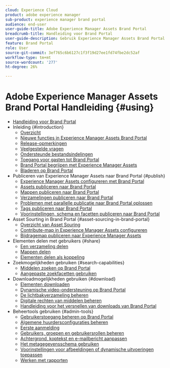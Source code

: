 ```yaml
---
cloud: Experience Cloud
product: adobe experience manager
sub-product: experience manager brand portal
audience: end-user
user-guide-title: Adobe Experience Manager Assets Brand Portal
breadcrumb-title: Handleiding voor Brand Portal
user-guide-description: Gebruik Experience Manager Assets Brand Portal om aan de marketingbehoeften te voldoen door goedgekeurde merk- en productmiddelen veilig te distribueren aan externe bureaus, partners, interne teams en wederverkopers voor downloaden.
feature: Brand Portal
role: User
source-git-commit: 3ef765c6b6127c1f3f19d27ee1fd74fbe2dc52af
workflow-type: tm+mt
source-wordcount: '277'
ht-degree: 26%

---
```



# Adobe Experience Manager Assets Brand Portal Handleiding {#using}

+ [Handleiding voor Brand Portal](/help/using/home.md)
+ Inleiding {#introduction}
   + [Overzicht](/help/using/brand-portal.md)
   + [Nieuwe functies in Experience Manager Assets Brand Portal](/help/using/whats-new.md)
   + [Release-opmerkingen](/help/using/brand-portal-release-notes.md)
   + [Veelgestelde vragen](/help/using/brand-portal-faqs.md)
   + [Ondersteunde bestandsindelingen](/help/using/brand-portal-supported-formats.md)
   + [Toegang voor gasten tot Brand Portal](/help/using/guest-access.md)
   + [Brand Portal begrijpen met Experience Manager Assets](https://experienceleague.adobe.com/docs/experience-manager-brand-portal/using/home.html)
   + [Bladeren op Brand Portal](/help/using/browse-assets-brand-portal.md)
+ Publiceren van Experience Manager Assets naar Brand Portal {#publish}
   + [Experience Manager Assets configureren met Brand Portal](/help/using/configure-aem-assets-with-brand-portal.md)
   + [Assets publiceren naar Brand Portal](https://experienceleague.adobe.com/docs/experience-manager-65/assets/brandportal/brand-portal-publish-assets.html)
   + [Mappen publiceren naar Brand Portal](https://experienceleague.adobe.com/docs/experience-manager-65/assets/brandportal/brand-portal-publish-folder.html)
   + [Verzamelingen publiceren naar Brand Portal](https://experienceleague.adobe.com/docs/experience-manager-65/assets/brandportal/brand-portal-publish-collection.html)
   + [Problemen met parallelle publicatie naar Brand Portal oplossen](/help/using/troubleshoot-parallel-publishing.md)
   + [Tags publiceren naar Brand Portal](/help/using/brand-portal-publish-tags.md)
   + [Voorinstellingen, schema en facetten publiceren naar Brand Portal](/help/using/publish-schema-search-facets-presets.md)
+ Asset Sourting in Brand Portal {#asset-sourcing-in-brand-portal}
   + [Overzicht van Asset Souring](/help/using/brand-portal-asset-sourcing.md)
   + [Contribute-map in Experience Manager Assets configureren](/help/using/brand-portal-publish-contribution-folder-to-brand-portal.md)
   + [Bijdragemap publiceren naar Experience Manager Assets](/help/using/brand-portal-publish-contribution-folder-to-aem-assets.md)
+ Elementen delen met gebruikers {#share}
   + [Een verzameling delen](/help/using/brand-portal-share-collection.md)
   + [Mappen delen](/help/using/brand-portal-sharing-folders.md)
   + [Elementen delen als koppeling](/help/using/brand-portal-link-share.md)
+ Zoekmogelijkheden gebruiken {#search-capabilities}
   + [Middelen zoeken op Brand Portal](/help/using/brand-portal-searching.md)
   + [Aangepaste zoekfacetten gebruiken](/help/using/brand-portal-search-facets.md)
+ Downloadmogelijkheden gebruiken {#download}
   + [Elementen downloaden](/help/using/brand-portal-download-assets.md)
   + [Dynamische video-ondersteuning op Brand Portal](/help/using/dynamic-video-brand-portal.md)
   + [De lichtbakverzameling beheren](/help/using/brand-portal-light-box.md)
   + [Digitale rechten van middelen beheren](/help/using/manage-digital-rights-of-assets.md)
   + [Handleiding voor het versnellen van downloads van Brand Portal](/help/using/accelerated-download.md)
+ Beheertools gebruiken {#admin-tools}
   + [Gebruikerstoegang beheren op Brand Portal](/help/using/access-configurations-brand-portal.md)
   + [Algemene huurdersconfiguraties beheren](/help/using/brand-portal-general-configuration.md)
   + [Eerste aanmelding](/help/using/brand-portal-onboarding.md)
   + [Gebruikers, groepen en gebruikersrollen beheren](/help/using/brand-portal-adding-users.md)
   + [Achtergrond, koptekst en e-mailbericht aanpassen](/help/using/brand-portal-branding.md)
   + [Het metagegevensschema gebruiken](/help/using/brand-portal-metadata-schemas.md)
   + [Voorinstellingen voor afbeeldingen of dynamische uitvoeringen toepassen](/help/using/brand-portal-image-presets.md)
   + [Werken met rapporten](/help/using/brand-portal-reports.md)

